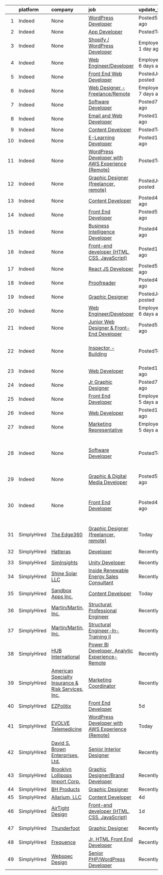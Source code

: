 

|    | platform    | company                                                    | job                                                                                                                                                                                                                                                                                                                                                                                                                                                                                                                                                                                                                               | update_time               | location                                                   |
|---:|:------------|:-----------------------------------------------------------|:----------------------------------------------------------------------------------------------------------------------------------------------------------------------------------------------------------------------------------------------------------------------------------------------------------------------------------------------------------------------------------------------------------------------------------------------------------------------------------------------------------------------------------------------------------------------------------------------------------------------------------|:--------------------------|:-----------------------------------------------------------|
|  1 | Indeed      | None                                                       | [WordPress Developer](https://www.indeed.com/pagead/clk?mo=r&ad=-6NYlbfkN0CNayYzF1mBaI40OgT78t3Q2d9IxlwDzhsYR4HK7epYUZNnjxePrGR4n7BowJFVbW4non2LTsOauxYz1kO7Dcn1313IXOasyEN6CvUetH7rSximsFEHszsBn_wyeeKRrfLm7mwxEHT8024oB5-eV7sKCgvQnOzo6xOCmznLJ9_UHu6hmbeoC-o6_oHuor1lNu0x-JGR4wxVNVQmRleiqgD1FIuO9H9TYMgr7lJtNl0Iv6Qfobmg5nLao23ljWPzq1Ja9cN3OM3uj0m1U64I8yUb2nuW8IJeiNNVYqcf8ZuP71jLcRARjIrQIzZMbDLZvIgt_i6ZsW7xSvrjzDrUIMLgwvP03qP5ByMmAQA9eU7vzN1otz9jCMlpDrR_OHWEV3L3CetSGIrq9PM0DELaru0b9sPeFEdI1yKT3Qg3RzXSp7zgRgX7bgZ8yV9d5B_oeHp2urzh4pCW4XNrpKfE3ad_m5_ro7JLUX5xJMsXpEOPSg==&p=0&fvj=1&vjs=3)                         | Posted5 days ago          | Lancaster, CA 93534                                        |
|  2 | Indeed      | None                                                       | [App Developer](https://www.indeed.com/rc/clk?jk=06f968d25cd6eb45&fccid=1e608fc45f27d47a&vjs=3)                                                                                                                                                                                                                                                                                                                                                                                                                                                                                                                                   | PostedToday               | Remote                                                     |
|  3 | Indeed      | None                                                       | [Shopify / WordPress Developer](https://www.indeed.com/company/Main-Event-Digital,-LLC/jobs/Shopify-61c81445eacc4f6c?fccid=d4927e0ac3ed9dfb&vjs=3)                                                                                                                                                                                                                                                                                                                                                                                                                                                                                | EmployerActive 1 day ago  | Remote                                                     |
|  4 | Indeed      | None                                                       | [Web Engineer/Developer](https://www.indeed.com/pagead/clk?mo=r&ad=-6NYlbfkN0DJfnl776HxIft2MNDC1rkXQ3Z9Iau6Lmi_e5Adjz34l5sEZy_va-kmSSEWnR4293ow6XnIZkh-mETDTu8RPk8F2XxfaQ7GWjlRLcBBLCXfGiAgJOwfRqQWOk5Je6XX5-hudti9_cKe44m4yI0Uvez5o9moZZj9KPv3lMC5MMEQ14C7Nh4zUm2binNKhkd9axxmO6uzb6WnnW-iR97mR0ydCALVFh9a3nmUO53hpxAYwjxE_dTEGdwKwMNdI2rcBIz7jQflrcweYaQMiRT2McqtKBjZEw8_UHBbtgMzwiv12Am1w8eL9laiFX9GcUG_GYsdSvP6SclTDDgB5rvYBN_1J9xlfOwaokoyzkM4qpmJc50mu_qdwKczM0-ZaHzkuLga-whh7Yfh-k5s0T227OeczRe45t5lTeVNwZMoYDZ8CQjW2GC8PHRJWSm_ylUnduP77_RIFI9Yf_8RttBsofjS7iKDaLZKqcVaH__NokYfJQ==&p=1&fvj=1&vjs=3)                      | EmployerActive 6 days ago | Remote                                                     |
|  5 | Indeed      | None                                                       | [Front End Web Developer](https://www.indeed.com/pagead/clk?mo=r&ad=-6NYlbfkN0D_KRozbKJx95I3LRYgbj09bqBDFeyQG4s8tCOB31p2DGfBLKZKrwdLSgtx7v-ORFABcWHjozkQPyAgAYL-lxXfwyxHqMux3TdPEkoMMIkKyTQuIc9c4e77gVfiAT3KwFWinJsCgPnUDZMsCg1n1UpSp0zcrBILBXUwyU3QXLjiEUFDslw8pOBhFM-or1jTXoBLw-yll6lHOYk-Y3s399wZkiaD4UbovT_xjeWWXiH6naVozMJ5cEBmdwfBOKYSdZ75F9JLC-iskm-_mTpdnQgaarGigl8OWZOUbFnl46kjfj-l0OXcREY46IRPWgwaa6fsmZSCjuWcHG09ofcd3LV1WHyVvNlWpXa9favNteSLuyphEzV0zamcMa_Wc8Ni5GUizRoGqfiHsIFrpbR0YHWxA5qUXrNuxYxZsSynZnE6iRLux578zja_vz1KX2OXR_YfF8Cf58FC5DlsV0LaDwIULrTBKSer14AMdzP4GYmspA==&p=2&fvj=1&vjs=3)                     | PostedJust posted         | Merrillville, IN 46410                                     |
|  6 | Indeed      | None                                                       | [Web Designer - Freelance/Remote](https://www.indeed.com/pagead/clk?mo=r&ad=-6NYlbfkN0ByoMLy1jAo1MhRu8q5XN44t3J5pqMOmdSgRo4Glq2EQLF-_WJY5D95y6fFFR0QU6qMmaX-Hpp6XzZnw1fdC4Z8MG3e5pRRtVOzcre_bq_qN2rXVZ8quG50tr0E_GbS_O597HioF4krR2vBsitycB33BlPl6fsrGsms05iqL9hYa_gf9k6aa9yqb9I9JJ46O4SJN36YGc-oNGdNCY_gUuAZq806q7NyxaFLV1cm0-Ps6yH_Xdbf_65Eh3A4fU9nRfoaLUCqSKhJFRu03MPvWjKNd0-Jpkw2iC-zPa0jEzeKWBuyrJltIq6uW1yyHjz7jwNLAk93ahetV-1M5-PlSE1MZPrpsr_qTGCOZU9hnik185PSxlrWHRATZZSlZrzCI5lqM0_wNom5JXRIan80SdKZen2SZcu6YVch9RX4mSwi8jaJ8tdo7_WnuI8hatbjVPTPAmODN2H5P2dbImMZ_hoGl51xTZQJvwVwnkXeITIOhqWoiQ4pcLKj&p=3&fvj=1&vjs=3)     | EmployerActive 7 days ago | New York, NY•Remote                                        |
|  7 | Indeed      | None                                                       | [Software Developer](https://www.indeed.com/pagead/clk?mo=r&ad=-6NYlbfkN0AkTisjpI5ovOu8fzqFWnBszH8x3KlTx7Mo4DA8kOkTmbAex2gw-Fzuy92KnOX2hto7jvOmM5uu2XTBeTBdTXUQh83QluybM-Y4NrVabbtWUm5PqNlW7moCvlf9_M6dJI7tr3eaptIcWh_vbNQRPwhPs-I8rp8sJQbT9k_Qru-ZHWMecE2jb_0sik4CQ1xLyDtL4VhWr8kQrlVxVTfSKAWj_6EWUnOiJcIWBBhntwwKDZLF5wn8qGkcQ9o1_mbFc4vmx8o1D2snQokvh-R84mgCpLNVsYMIJs9roOnMK78BNWLoqOQpi26iHbGGfTwFEiV9SuLqgofnqCM9KzlfYh9Mtb-6iBjjmKsnMBETzdIU9FvnyUdqswHuNWrUNxMaPvPZ-Sc1kyamIvt8GlpZ16y6-lI31XCMZPqL3PoCVhGDTYMbSaTfXioI-WReWsQYFfAJnKzSarkgXKDDtSa10MwNAPZtuRFdKqnXdtu0tqnEIg==&p=5&fvj=1&vjs=3)                          | Posted7 days ago          | Virginia+1 location                                        |
|  8 | Indeed      | None                                                       | [Email and Web Developer](https://www.indeed.com/pagead/clk?mo=r&ad=-6NYlbfkN0CYobNcY6DSafIfVw4UC03nkRxBD9fUy2suPwabomlLThYMJNJMQcVntLpttqRDLI5oZtMTHoQQq3kguNGUWiX7v6eOKNffFKgXo4yQqQbefJRx_YFvZeojHJ-MiAbN-VP9dsteqhgtvNOTBno1DlvB39PfEsGvw97U0xUQZhjaErwmTDqMKyH9ZpgsXFIScGbMXV8WPUqHE45Sd0kUxCX32eMyc2gt1xSNN8hj0AlwUam7wW1izkBnuKzwzz-ytWkHN_53IRF__uZhWsTCWWGY8MKU7FD0xJY4xomSb2cPaKBpm0pY38mo9M5eQxl34MDTm0l0cilpDMMHwUm4uXYopWX6CbCFQvwTULdkijTTsYK-dOOMpyaiikdXxrrhmO4ssdzZdE1GOSgvFxYMbXJKuvjIpUGY8drLj9eeYodDYm27yFl-WWO_ST_cR_jbckwRIorCQOh_dxzxXGHEj3IZybqTCxfGOrsvAgg6g9qM_fksNiuaDxoix8gtr33JOy4=&p=6&fvj=1&vjs=3) | Posted10 days ago         | Arvada, CO 80003                                           |
|  9 | Indeed      | None                                                       | [Content Developer](https://www.indeed.com/company/Sandbox-Apps-Inc./jobs/Content-Developer-dbb319f3a6879d21?fccid=91e08076dc44249c&vjs=3)                                                                                                                                                                                                                                                                                                                                                                                                                                                                                        | PostedToday               | Remote                                                     |
| 10 | Indeed      | None                                                       | [E-Learning Developer](https://www.indeed.com/rc/clk?jk=c7aa894d7878db4b&fccid=e048e6229c201697&vjs=3)                                                                                                                                                                                                                                                                                                                                                                                                                                                                                                                            | Posted11 days ago         | Phoenix, AZ                                                |
| 11 | Indeed      | None                                                       | [WordPress Developer with AWS Experience (Remote)](https://www.indeed.com/company/EVOLVE-Telemedicine/jobs/Wordpress-Developer-Aws-Experience-f2af9714bffca004?fccid=d369b95b29b7a31a&vjs=3)                                                                                                                                                                                                                                                                                                                                                                                                                                      | PostedToday               | Remote                                                     |
| 12 | Indeed      | None                                                       | [Graphic Designer (freelancer, remote)](https://www.indeed.com/company/The-Edge360/jobs/Graphic-Designer-abacd999841ce713?fccid=e3f18dfa401a37f0&vjs=3)                                                                                                                                                                                                                                                                                                                                                                                                                                                                           | PostedJust posted         | Remote                                                     |
| 13 | Indeed      | None                                                       | [Content Developer](https://www.indeed.com/company/Allarium,-LLC/jobs/Content-Developer-22d32c50d3f5cdda?fccid=8b50061a1c28f830&vjs=3)                                                                                                                                                                                                                                                                                                                                                                                                                                                                                            | Posted4 days ago          | Remote                                                     |
| 14 | Indeed      | None                                                       | [Front End Developer](https://www.indeed.com/company/EZPolitix/jobs/Front-End-Developer-a431c516112001c9?fccid=4df188b89c826f92&vjs=3)                                                                                                                                                                                                                                                                                                                                                                                                                                                                                            | Posted5 days ago          | Remote                                                     |
| 15 | Indeed      | None                                                       | [Business Intelligence Developer](https://www.indeed.com/rc/clk?jk=25160c748785c12f&fccid=2acd6fee0f6b700e&vjs=3)                                                                                                                                                                                                                                                                                                                                                                                                                                                                                                                 | Posted4 days ago          | Phoenix, AZ                                                |
| 16 | Indeed      | None                                                       | [Front-end developer (HTML, CSS, JavaScript)](https://www.indeed.com/company/AirTight-Design/jobs/Front-End-Developer-8a5ad29641994ddf?fccid=0d18ef62f315d45a&vjs=3)                                                                                                                                                                                                                                                                                                                                                                                                                                                              | Posted1 day ago           | Remote                                                     |
| 17 | Indeed      | None                                                       | [React JS Developer](https://www.indeed.com/company/Global-Lounge-Network/jobs/React-Js-Developer-95ed6bfc2fd3f006?fccid=7ced8826e00bad5d&vjs=3)                                                                                                                                                                                                                                                                                                                                                                                                                                                                                  | Posted5 days ago          | Remote                                                     |
| 18 | Indeed      | None                                                       | [Proofreader](https://www.indeed.com/rc/clk?jk=e7f000dd45721984&fccid=a575b7c5c50b587a&vjs=3)                                                                                                                                                                                                                                                                                                                                                                                                                                                                                                                                     | Posted4 days ago          | New York State•Remote                                      |
| 19 | Indeed      | None                                                       | [Graphic Designer](https://www.indeed.com/rc/clk?jk=535030398a78ac42&fccid=778258601e76a046&vjs=3)                                                                                                                                                                                                                                                                                                                                                                                                                                                                                                                                | PostedJust posted         | Tampa, FL 33634                                            |
| 20 | Indeed      | None                                                       | [Web Engineer/Developer](https://www.indeed.com/company/SEO-For-Real-Estate-Investors-LLC/jobs/Web-Engineer-Developer-8b8813468fd91c8f?fccid=bc41b882fa835420&vjs=3)                                                                                                                                                                                                                                                                                                                                                                                                                                                              | EmployerActive 6 days ago | Remote                                                     |
| 21 | Indeed      | None                                                       | [Junior Web Designer & Front-End Developer](https://www.indeed.com/rc/clk?jk=af7fcadcfc5b63c3&fccid=dd616958bd9ddc12&vjs=3)                                                                                                                                                                                                                                                                                                                                                                                                                                                                                                       | Posted5 days ago          | Remote                                                     |
| 22 | Indeed      | None                                                       | [Inspector - Building](https://www.indeed.com/rc/clk?jk=8b314bc76b4fd000&fccid=baef04ace81a3535&vjs=3)                                                                                                                                                                                                                                                                                                                                                                                                                                                                                                                            | PostedToday               | Phoenix, AZ 85003 (Central City area)                      |
| 23 | Indeed      | None                                                       | [Web Developer](https://www.indeed.com/company/Tremco-Construction-Products-Group/jobs/Web-Developer-19c496d500a04c3c?fccid=6ea3a5213c4eb7d9&vjs=3)                                                                                                                                                                                                                                                                                                                                                                                                                                                                               | Posted12 days ago         | Remote                                                     |
| 24 | Indeed      | None                                                       | [Jr Graphic Designer](https://www.indeed.com/rc/clk?jk=a44d24b5aa1d1fed&fccid=0f33e2971e7cb814&vjs=3)                                                                                                                                                                                                                                                                                                                                                                                                                                                                                                                             | Posted7 days ago          | Remote                                                     |
| 25 | Indeed      | None                                                       | [Front End Developer](https://www.indeed.com/company/Americaneagle.com/jobs/Front-End-Developer-ab3f1cd0fcbbd145?fccid=c539f08fa8701d77&vjs=3)                                                                                                                                                                                                                                                                                                                                                                                                                                                                                    | EmployerActive 5 days ago | Remote                                                     |
| 26 | Indeed      | None                                                       | [Web Developer](https://www.indeed.com/rc/clk?jk=75a07c73a51f6216&fccid=6d19f1e9976bd1d5&vjs=3)                                                                                                                                                                                                                                                                                                                                                                                                                                                                                                                                   | Posted12 days ago         | Hingham, MA                                                |
| 27 | Indeed      | None                                                       | [Marketing Representative](https://www.indeed.com/company/Abound/jobs/Marketing-Representative-2f999dbb5a8075cc?fccid=2b557fc52da64670&vjs=3)                                                                                                                                                                                                                                                                                                                                                                                                                                                                                     | EmployerActive 5 days ago | Remote                                                     |
| 28 | Indeed      | None                                                       | [Software Developer](https://www.indeed.com/company/Circle-Graphics/jobs/Software-Developer-78fe09d48909dd70?fccid=f6bb17326b28b630&vjs=3)                                                                                                                                                                                                                                                                                                                                                                                                                                                                                        | PostedToday               | Raleigh, NC 27617 (Northwest Raleigh area)+2 locations     |
| 29 | Indeed      | None                                                       | [Graphic & Digital Media Developer](https://www.indeed.com/rc/clk?jk=25f7a7d729043fff&fccid=bf10973908be1dc5&vjs=3)                                                                                                                                                                                                                                                                                                                                                                                                                                                                                                               | Posted5 days ago          | Salem, OR                                                  |
| 30 | Indeed      | None                                                       | [Front End Developer](https://www.indeed.com/rc/clk?jk=ee02048882defbe1&fccid=b05e19e1cd246408&vjs=3)                                                                                                                                                                                                                                                                                                                                                                                                                                                                                                                             | Posted4 days ago          | Colorado Springs, CO 80909 (Central Colorado Springs area) |
| 31 | SimplyHired | [The Edge360](None)                                        | [Graphic Designer (freelancer, remote)](https://www.simplyhired.com/job/oEsI9QKnENyJ1jpcMDDlkAf-lof9uX6043jl-oOG58wW9zrIl1HB9Q?q=graphic+developer)                                                                                                                                                                                                                                                                                                                                                                                                                                                                               | Today                     | Remote                                                     |
| 32 | SimplyHired | [Hatteras](None)                                           | [Developer](https://www.simplyhired.com/job/8i5QC8oo0wnTI3Nj3ldYM4mxYdVUrQaGae-esyG0VlOMzXn9LveI8w?q=graphic+developer)                                                                                                                                                                                                                                                                                                                                                                                                                                                                                                           | Recently                  | Tinton Falls, NJ                                           |
| 33 | SimplyHired | [SimInsights](None)                                        | [Unity Developer](https://www.simplyhired.com/job/_5nRkH3uFv_qjFQRP7km2fQ9yaV_-IIhUS2EFwjv9x-lGy8yFad7Lg?q=graphic+developer)                                                                                                                                                                                                                                                                                                                                                                                                                                                                                                     | Recently                  | Remote                                                     |
| 34 | SimplyHired | [Shine Solar LLC](None)                                    | [Inside Renewable Energy Sales Consultant](https://www.simplyhired.com/job/J2SZLHcHva6GfEbTvrIRTFZK5qW7xqOikcWv1LiTXaBETRTyDJkY9g?q=graphic+developer)                                                                                                                                                                                                                                                                                                                                                                                                                                                                            | Recently                  | Rogers, AR                                                 |
| 35 | SimplyHired | [Sandbox Apps Inc.](None)                                  | [Content Developer](https://www.simplyhired.com/job/wEmnI6TD5GPDhCKWaVDVQ_6LBoKCUrOgNDw7w3N_Dj7CQLp0Zw-AfA?q=graphic+developer)                                                                                                                                                                                                                                                                                                                                                                                                                                                                                                   | Today                     | Remote                                                     |
| 36 | SimplyHired | [Martin/Martin, Inc.](None)                                | [Structural: Professional Engineer](https://www.simplyhired.com/job/QF8UApxYNgJrOmrf3pvIhZF6lBM2iJADwPQEiC6XrB_XzBOyXT22kg?q=graphic+developer)                                                                                                                                                                                                                                                                                                                                                                                                                                                                                   | Recently                  | Avon, CO                                                   |
| 37 | SimplyHired | [Martin/Martin, Inc.](None)                                | [Structural Engineer-In-Training II](https://www.simplyhired.com/job/2gnNhJt6tU4g7cyIRoJ6_L0TOKRc2gxxffYIyt3mPzViKpvU112dqg?q=graphic+developer)                                                                                                                                                                                                                                                                                                                                                                                                                                                                                  | Recently                  | Albuquerque, NM                                            |
| 38 | SimplyHired | [HUB International](None)                                  | [Power BI Developer, Analytic Experience- Remote](https://www.simplyhired.com/job/Ys6uKdIkPKJbGLGdYa8L2TI9JhJTc7VyKVBZo0c8nsL-BwzxkC1_wA?q=graphic+developer)                                                                                                                                                                                                                                                                                                                                                                                                                                                                     | Recently                  | Chicago, IL                                                |
| 39 | SimplyHired | [American Specialty Insurance & Risk Services, Inc.](None) | [Marketing Coordinator](https://www.simplyhired.com/job/yHDshdk2YQuDGNJwb3NOCJrJXpDC4kve1lS4_wmBwQqM9OVGb5i4yg?q=graphic+developer)                                                                                                                                                                                                                                                                                                                                                                                                                                                                                               | Recently                  | Fort Wayne, IN                                             |
| 40 | SimplyHired | [EZPolitix](None)                                          | [Front End Developer](https://www.simplyhired.com/job/445i1jVq-Mxgq2ToNLOgbPSYSW7kzYtqS970yyTdzrsqfptENl9oiQ?q=graphic+developer)                                                                                                                                                                                                                                                                                                                                                                                                                                                                                                 | 5d                        | Remote                                                     |
| 41 | SimplyHired | [EVOLVE Telemedicine](None)                                | [WordPress Developer with AWS Experience (Remote)](https://www.simplyhired.com/job/EkCj2kEJuJEvM7ipNfMxgnTiQxtY2L6NcRJGPXoirMSlNwyCFmI9gg?q=graphic+developer)                                                                                                                                                                                                                                                                                                                                                                                                                                                                    | Today                     | Remote                                                     |
| 42 | SimplyHired | [David S. Brown Enterprises, Ltd.](None)                   | [Senior Interior Designer](https://www.simplyhired.com/job/1xR58cu7HXlHSkmlLiWzbXawKgLstLeDaOdzz9irp0hogThRRN-x6w?q=graphic+developer)                                                                                                                                                                                                                                                                                                                                                                                                                                                                                            | Recently                  | Owings Mills, MD                                           |
| 43 | SimplyHired | [Brooklyn Lollipops Import Corp.](None)                    | [Graphic Designer/Brand Developer](https://www.simplyhired.com/job/rXbmxRmLeRLcwmt1_OB9QDmKtipqk6GXbXJvxWIG_ZzOHAeX5EdboQ?q=graphic+developer)                                                                                                                                                                                                                                                                                                                                                                                                                                                                                    | Recently                  | New York, NY                                               |
| 44 | SimplyHired | [BH Products](None)                                        | [Graphic Designer](https://www.simplyhired.com/job/Ump75b0GffKjcHg0j96lQMq1qiAyC_5zIXCTABU-JhOqubc0LWh5Lg?q=graphic+developer)                                                                                                                                                                                                                                                                                                                                                                                                                                                                                                    | Recently                  | Attleboro, MA                                              |
| 45 | SimplyHired | [Allarium, LLC](None)                                      | [Content Developer](https://www.simplyhired.com/job/-2x75TCUD2JOQ5oWp0aBzurV1D4qCYzPAnlCIHhhzy4gjkFuz_rtjg?q=graphic+developer)                                                                                                                                                                                                                                                                                                                                                                                                                                                                                                   | 4d                        | Remote                                                     |
| 46 | SimplyHired | [AirTight Design](None)                                    | [Front-end developer (HTML, CSS, JavaScript)](https://www.simplyhired.com/job/FNHF9gojkIoJxP8wGF2SCV0O01LekC8jfpStPAGEegOHa20AcqzCkA?q=graphic+developer)                                                                                                                                                                                                                                                                                                                                                                                                                                                                         | 1d                        | Remote                                                     |
| 47 | SimplyHired | [Thunderfoot](None)                                        | [Graphic Designer](https://www.simplyhired.com/job/C_5mYzerYTgOGJ7Z4VNDLVa4QHwRI0F5QilExPcLKOt0BaJvjDgKOg?q=graphic+developer)                                                                                                                                                                                                                                                                                                                                                                                                                                                                                                    | Recently                  | Remote +1 location                                         |
| 48 | SimplyHired | [Frequence](None)                                          | [Jr. HTML Front End Developer](https://www.simplyhired.com/job/DRRqGMOFZfnTl6NkzmiZth8LXNo1_vqvOid-E3obp86Bc-Opw3tYMA?q=graphic+developer)                                                                                                                                                                                                                                                                                                                                                                                                                                                                                        | Recently                  | Remote +1 location                                         |
| 49 | SimplyHired | [Webspec Design](None)                                     | [Senior PHP/WordPress Developer](https://www.simplyhired.com/job/_5kOJk7ySWI3yUUZrNzbUCqS5bPCIEBwSTx2hKug8qoENuY4911wRQ?q=graphic+developer)                                                                                                                                                                                                                                                                                                                                                                                                                                                                                      | Recently                  | Chicago, IL                                                |